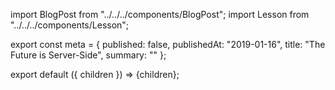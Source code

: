 import BlogPost from "../../../components/BlogPost";
import Lesson from "../../../components/Lesson";

export const meta = {
  published: false,
  publishedAt: "2019-01-16",
  title: "The Future is Server-Side",
  summary: ""
};

export default ({ children }) => <BlogPost meta={meta}>{children}</BlogPost>;

